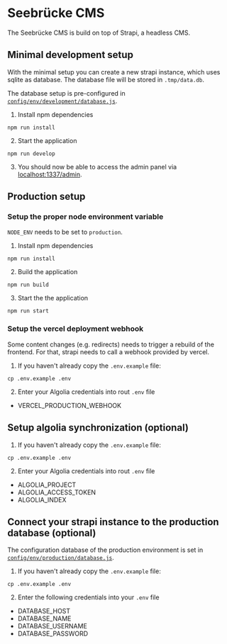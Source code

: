 # Seebrücke CMS

The Seebrücke CMS is build on top of Strapi, a headless CMS.

## Minimal development setup

With the minimal setup you can create a new strapi instance, which uses sqlite as database. The database file will be stored in `.tmp/data.db`.

The database setup is pre-configured in [`config/env/development/database.js`](/config/env/development/database.js).

1. Install npm dependencies

`npm run install`

2. Start the application

`npm run develop`

3. You should now be able to access the admin panel via [localhost:1337/admin](http://localhost:1337/admin).


## Production setup

### Setup the proper node environment variable

`NODE_ENV` needs to be set to `production`.

1. Install npm dependencies

`npm run install`

2. Build the application

`npm run build`

3. Start the the application

`npm run start`


### Setup the vercel deployment webhook

Some content changes (e.g. redirects) needs to trigger a rebuild of the frontend. For that, strapi needs to call a webhook provided by vercel.

1. If you haven't already copy the `.env.example` file:

`cp .env.example .env`

2. Enter your Algolia credentials into rout `.env` file

- VERCEL_PRODUCTION_WEBHOOK


## Setup algolia synchronization (optional)

1. If you haven't already copy the `.env.example` file:

`cp .env.example .env`

2. Enter your Algolia credentials into rout `.env` file

- ALGOLIA_PROJECT
- ALGOLIA_ACCESS_TOKEN
- ALGOLIA_INDEX


## Connect your strapi instance to the production database (optional)

The configuration database of the production environment is set in [`config/env/production/database.js`](/config/env/production/database.js).

1. If you haven't already copy the `.env.example` file:

`cp .env.example .env`

2. Enter the following credentials into your `.env` file

- DATABASE_HOST
- DATABASE_NAME
- DATABASE_USERNAME
- DATABASE_PASSWORD
